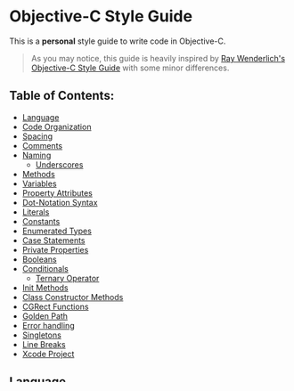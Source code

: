 # Objective-C Style Guide

This is a **personal** style guide to write code in Objective-C.

> As you may notice, this guide is heavily inspired by [Ray Wenderlich's Objective-C Style Guide](https://github.com/raywenderlich/objective-c-style-guide) with some minor differences.

## Table of Contents:
* [Language](#language)
* [Code Organization](#code-organization)
* [Spacing](#spacing)
* [Comments](#comments)
* [Naming](#naming)
	* [Underscores](#underscores)
* [Methods](#methods)
* [Variables](#variables)
* [Property Attributes](#property-attributes)
* [Dot-Notation Syntax](#dot-notation-syntax)
* [Literals](#literals)
* [Constants](#constants)
* [Enumerated Types](#enumerated-types)
* [Case Statements](#case-statements)
* [Private Properties](#private-properties)
* [Booleans](#booleans)
* [Conditionals](#conditionals)
	* [Ternary Operator](#ternary-operator)
* [Init Methods](#init-methods)
* [Class Constructor Methods](#class-constructor-methods)
* [CGRect Functions](#cgrect-functions)
* [Golden Path](#golden-path)
* [Error handling](#error-handling)
* [Singletons](#singletons)
* [Line Breaks](#line-breaks)
* [Xcode Project](#xcode-project)

## Language

English is preferred over any other language, no matter if you are an american, british or australian 😄. Please don't use another language.

**Preferred:**
```objc
NSString *name = @"John";
```

**Not Preferred:**
```objc
NSString *nombre = @"John";
```

## Code Organization

Use `#pragma mark -` to categorize methods in functional groupings and protocol/delegate implementations following this general structure.

```objc
// ViewController.m

#import "LoginViewController.h"

@interface LoginViewController ()

#pragma mark - IBOutlets
@property (weak, nonatomic) IBOutlet UITextField *userNameInput;
@property (weak, nonatomic) IBOutlet UITextField *passwordInput;

#pragma mark - Local Vars
@property (nonatomic, strong) APIClient *client;

@end

@implementation LoginViewController

#pragma mark - Lifecycle
- (instancetype)init {}
- (void)dealloc {}
- (void)viewDidLoad {}
- (void)viewWillAppear:(BOOL)animated {}
- (void)didReceiveMemoryWarning {}

#pragma mark - Custom Accessors

- (void)setCustomProperty:(id)value {}
- (id)customProperty {}

#pragma mark - IBActions

- (IBAction)submitData:(id)sender {}

#pragma mark - Public

- (void)publicMethod {}

#pragma mark - Private

- (void)privateMethod {}

#pragma mark - Webserice
- (void)retrieveProductDetailWithID:(NSString *)productID complete:(void (^)())complete {}

#pragma mark - Protocol Conformance
#pragma mark - UITextFieldDelegate
#pragma mark - UITableViewDataSource
#pragma mark - UITableViewDelegate

#pragma mark - NSCopying

- (id)copyWithZone:(NSZone *)zone {}

#pragma mark - NSObject

- (NSString *)description {}

#pragma mark - Navigation
- (void) prepareForSegue:(UIStoryboardSegue *)segue sender:(id)sender {}

@end
```


## Spacing
* Tabs vs Spaces: Civil War, we should make a film about this. Just simply use Tabs my friend.
* Curly Braces should open on the same line for  `if / else / switch / while / for` and similar statements.

**Preferred:**
```objc
if (user.isHappy) {
	// Do something
} else {
	// Do something else
}
```

**Not Preferred:**
```objc
if (user.isHappy)
{
	// Do something
}
else
{
	// Do something else
}
```

* There should be exactly one blank line between methods to aid in visual clarity and organization. Whitespace within methods should separate functionality, but often there should probably be new methods.
* Prefer using auto-synthesis. But if necessary, `@synthesize` and `@dynamic` should each be declared on new lines in the implementation.
* Colon-aligning method invocation should often be avoided.  There are cases where a method signature may have >= 3 colons and colon-aligning makes the code more readable. Please do **NOT** however colon align methods containing blocks because Xcode's indenting makes it illegible.

**Preferred:**

```objc
// blocks are easily readable
[UIView animateWithDuration:1.0 animations:^{
 	// something
} completion:^(BOOL finished) {
	// something
}];
```

**Not Preferred:**

```objc
// colon-aligning makes the block indentation hard to read
[UIView animateWithDuration:1.0
                 animations:^{
                     // something
                 }
                 completion:^(BOOL finished) {
                     // something
                 }];
```


## Comments

See [DOCUMENTATION.md](./DOCUMENTATION.md) file for more information.

## Naming
